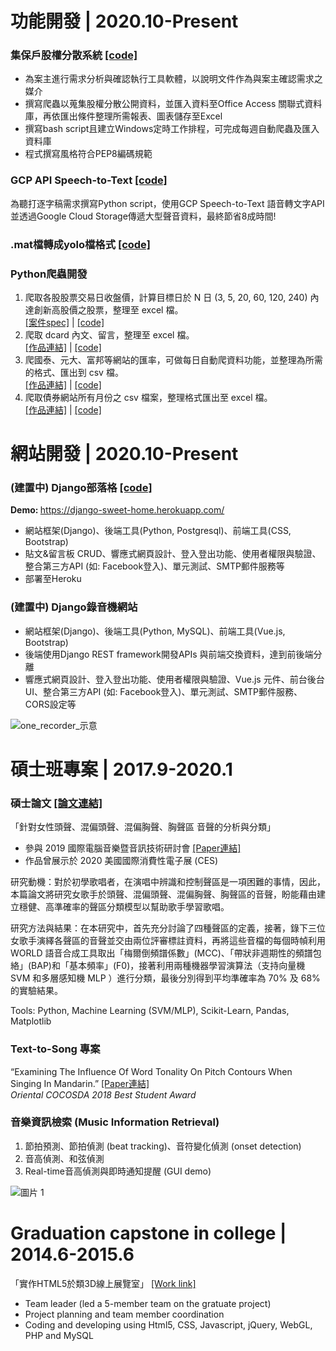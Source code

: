 

# 功能開發 | 2020.10-Present

### 集保戶股權分散系統  [[code]](https://github.com/lisa4930007/ownership_distribution_access_db)
- 為案主進行需求分析與確認執行工具軟體，以說明文件作為與案主確認需求之媒介
- 撰寫爬蟲以蒐集股權分散公開資料，並匯入資料至Office Access 關聯式資料庫，再依匯出條件整理所需報表、圖表儲存至Excel
- 撰寫bash script且建立Windows定時工作排程，可完成每週自動爬蟲及匯入資料庫
- 程式撰寫風格符合PEP8編碼規範

### GCP API Speech-to-Text  [[code]](https://gist.github.com/lisa4930007/7ae7126fc4269b2260490e1b000935a3)
為聽打逐字稿需求撰寫Python script，使用GCP Speech-to-Text 語音轉文字API並透過Google Cloud Storage傳遞大型聲音資料，最終節省8成時間!

### .mat檔轉成yolo檔格式  [[code]](https://gist.github.com/lisa4930007/9af1c0d2832e77a7454d3ed9f6fca9c2)

### Python爬蟲開發
1. 爬取各股股票交易日收盤價，計算目標日於 N 日 (3, 5, 20, 60, 120, 240) 內達創新高股價之股票，整理至 excel 檔。 <br/>
[[案件spec]](https://reurl.cc/R6YL1z) | [[code]](https://gist.github.com/lisa4930007/3bb27a1e5e40af7d67c3085749b1bd9d)
2. 爬取 dcard 內文、留言，整理至 excel 檔。<br/>
[[作品連結]](https://reurl.cc/a5oNO4) | [[code]](https://gist.github.com/lisa4930007/a196bd9882bcd4ffbbfda05da9724622)
3. 爬國泰、元大、富邦等網站的匯率，可做每日自動爬資料功能，並整理為所需的格式、匯出到 csv 檔。<br/>
[[作品連結]](https://reurl.cc/l0Yppd) | [[code]](https://gist.github.com/lisa4930007/dc423f78cf8f8daf842c451ab6cd52e8)
4. 爬取債券網站所有月份之 csv 檔案，整理格式匯出至 excel 檔。<br/>
[[作品連結]](https://reurl.cc/jqNgLM) | [[code]](https://gist.github.com/lisa4930007/361d9a55d048e2ab3a0606c3eb3d6ee3)



# 網站開發 | 2020.10-Present

### (建置中) Django部落格 [[code]](https://github.com/lisa4930007/django-sweet-home)
<b>Demo: </b> https://django-sweet-home.herokuapp.com/
- 網站框架(Django)、後端工具(Python, Postgresql)、前端工具(CSS, Bootstrap)
- 貼文&留言板 CRUD、響應式網頁設計、登入登出功能、使用者權限與驗證、整合第三方API (如: Facebook登入)、單元測試、SMTP郵件服務等
- 部署至Heroku


### (建置中) Django錄音機網站
- 網站框架(Django)、後端工具(Python, MySQL)、前端工具(Vue.js, Bootstrap)
- 後端使用Django REST framework開發APIs 與前端交換資料，達到前後端分離
- 響應式網頁設計、登入登出功能、使用者權限與驗證、Vue.js 元件、前台後台UI、整合第三方API (如: Facebook登入)、單元測試、SMTP郵件服務、CORS設定等


![one_recorder_示意](https://user-images.githubusercontent.com/14839962/117851557-035c3300-b2b9-11eb-823d-dba9b7c4c7e2.png)



# 碩士班專案 | 2017.9-2020.1

### 碩士論文  [[論文連結]](https://drive.google.com/file/d/1riS2ZRwsAK0zWpvBbauF_OQCu7yfMdUV/view?usp=sharing)
「針對女性頭聲、混偏頭聲、混偏胸聲、胸聲區 音聲的分析與分類」<br/>
- 參與 2019 國際電腦音樂暨音訊技術研討會  [[Paper連結]](https://drive.google.com/file/d/1FslitxCjTyNMNt1GUDr--phr_bUYqFzE/view?usp=sharing)<br/>
- 作品曾展示於 2020 美國國際消費性電子展 (CES)

<p>研究動機：對於初學歌唱者，在演唱中辨識和控制聲區是一項困難的事情，因此，本篇論文將研究女歌手於頭聲、混偏頭聲、混偏胸聲、胸聲區的音聲，盼能藉由建立穩健、高準確率的聲區分類模型以幫助歌手學習歌唱。</p>
<p>研究方法與結果：在本研究中，首先充分討論了四種聲區的定義，接著，錄下三位女歌手演繹各聲區的音聲並交由兩位評審標註資料，再將這些音檔的每個時幀利用 WORLD 語音合成工具取出「梅爾倒頻譜係數」(MCC)、「帶狀非週期性的頻譜包絡」(BAP)和「基本頻率」(F0)，接著利用兩種機器學習演算法（支持向量機 SVM 和多層感知機 MLP ）進行分類，最後分別得到平均準確率為 70% 及 68% 的實驗結果。</p>

<p>Tools: Python, Machine Learning (SVM/MLP), Scikit-Learn, Pandas, Matplotlib</p>

### Text-to-Song 專案
“Examining The Influence Of Word Tonality On Pitch Contours When Singing In Mandarin.”  [[Paper連結]](https://drive.google.com/file/d/1YMwhpouMPATjJBI5g-RJPTN9s21sUg5p/view?usp=sharing) <br/>
_Oriental COCOSDA 2018 Best Student Award_

### 音樂資訊檢索 (Music Information Retrieval)
1. 節拍預測、節拍偵測 (beat tracking)、音符變化偵測 (onset detection)
2. 音高偵測、和弦偵測
3. Real-time音高偵測與即時通知提醒 (GUI demo)

![圖片 1](https://user-images.githubusercontent.com/14839962/117907845-11866f80-b30a-11eb-81ba-ca119ce94b0b.png)



# Graduation capstone in college | 2014.6-2015.6
「實作HTML5於類3D線上展覽室」 [[Work link]](https://drive.google.com/file/d/18pJSgmHkTLm5NuR16cgqb89M6FUw6pMl/view?usp=sharing)
- Team leader (led a 5-member team on the gratuate project)
- Project planning and team member coordination
- Coding and developing using Html5, CSS, Javascript, jQuery, WebGL, PHP and MySQL
